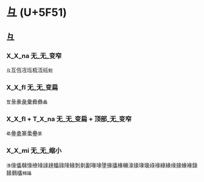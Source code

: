 # 彑 (U+5F51)

## 彑

### X_X_na 无_无_变窄
`彑`互仾冱坘枑沍䊺`魱`

### X_X_fl 无_无_变扁
`䇘`彔彖彘彙彜彝`蠡`

### X_X_fl + T_X_na 无_无_变扁 + 顶部_无_变窄
`㣇`㬪盠篆䗍疉`蒃`

### X_X_mi 无_无_缩小
`淥`㑰㒩㣈㥟㰘䂕䛹䞼䤙䤸䧘䱲剝剶劙喙堟墬掾攭椽櫞湪猭瑑璏祿禒綠緣缘腞蝝褖錄餯鶨欚`橼㼖`
